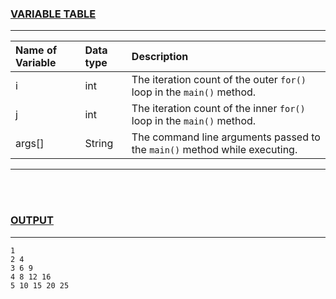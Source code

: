 ### <u>VARIABLE TABLE</u>
---
| Name of Variable | Data type | Description
|:---              |:---       |:---
|i                 |int        |The iteration count of the outer `for()` loop in the `main()` method.
|j                 |int        |The iteration count of the inner `for()` loop in the `main()` method.
|args[]            |String     |The command line arguments passed to the `main()` method while executing.
---
<br></br>
### <u>OUTPUT</u>
---
```
1 
2 4
3 6 9
4 8 12 16
5 10 15 20 25
```